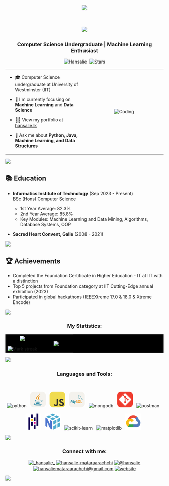 <p align="center" ><img  src = "https://github.com/7oSkaaa/7oSkaaa/blob/main/Images/about_me.gif?raw=true" width = 100px></p>
<h1 align="center">
    <img src="https://readme-typing-svg.herokuapp.com/?font=Righteous&size=32&center=true&vCenter=true&width=500&height=65&duration=4200&pause=1800&lines=Hi+There!+👋;+I'm+Hansalie!;" />
</h1>        
<h3 align="center">Computer Science Undergraduate | Machine Learning Enthusiast</h3>
<p align="center">
    <img src="https://komarev.com/ghpvc/?username=Hansalie&label=Profile%20Views&color=0e75b6&style=flat" alt="Hansalie" />&nbsp;
    <img alt="Stars" src="https://img.shields.io/github/stars/Hansalie?style=flat-square&label=Stars&labelColor=343b41"/>
</p>

<table align="center">
<tr border="none">
<td width="50%" align="left">
  
- 🎓 Computer Science undergraduate at University of Westminster (IIT)

- 🌱 I'm currently focusing on **Machine Learning** and **Data Science**

- 👨‍💻 View my portfolio at [hansalie.lk](https://hansalie.netlify.app/)

- 💬 Ask me about **Python, Java, Machine Learning, and Data Structures**

</td>
<td width="50%" align="center">

  <img align="center" alt="Coding" width="440" src="https://user-images.githubusercontent.com/74038190/212749447-bfb7e725-6987-49d9-ae85-2015e3e7cc41.gif">

  
  </td>
</tr>
</table>

<!--horizontal divider(gradiant)-->
<img src="https://user-images.githubusercontent.com/73097560/115834477-dbab4500-a447-11eb-908a-139a6edaec5c.gif">

## 📚 Education
- **Informatics Institute of Technology** (Sep 2023 - Present)  
  BSc (Hons) Computer Science
  - 1st Year Average: 82.3%
  - 2nd Year Average: 85.8%
  - Key Modules: Machine Learning and Data Mining, Algorithms, Database Systems, OOP

- **Sacred Heart Convent, Galle** (2008 - 2021)

<!--horizontal divider(gradiant)-->
<img src="https://user-images.githubusercontent.com/73097560/115834477-dbab4500-a447-11eb-908a-139a6edaec5c.gif">

## 🏆 Achievements
- Completed the Foundation Certificate in Higher Education - IT at IIT with a distinction
- Top 5 projects from Foundation category at IIT Cutting-Edge annual exhibition (2023)
- Participated in global hackathons (IEEEXtreme 17.0 & 18.0 & Xtreme Encode)

<!--horizontal divider(gradiant)-->
<img src="https://user-images.githubusercontent.com/73097560/115834477-dbab4500-a447-11eb-908a-139a6edaec5c.gif">

<h3 align="center">My Statistics:</h3>
<p align="center">
<table align="center" style="background-color: black;">
<tr border="none">
<td width="50%" align="center">
  
  <img  align="center"  src="https://github-readme-stats.vercel.app/api?username=Hansalie&show_icons=true&locale=en&theme=dark" />
  <br></br>
  <img  title="🔥 Get streak stats for your profile at git.io/streak-stats" alt="Mark streak" src="https://github-readme-streak-stats.herokuapp.com/?user=Hansalie&theme=dark&hide_border=false" /> 
</td>
<td width="50%" align="center">

  <img  align="center"  src="https://github-readme-stats.vercel.app/api/top-langs?username=Hansalie&show_icons=true&locale=en&layout=compact&theme=dark"/>
  
  </td>
</tr>
</table>

<!--horizontal divider(gradiant)-->
<img src="https://user-images.githubusercontent.com/73097560/115834477-dbab4500-a447-11eb-908a-139a6edaec5c.gif">

<h3 align="center">Languages and Tools:</h3>
<br>
<p align="center"> 
  <img src="https://github.com/Scar1109/skill-icons/blob/main/icons/Python-Light.svg" alt="python" width="50" height="50"/>&nbsp;&nbsp;
  <img src="https://github.com/tandpfun/skill-icons/blob/main/icons/Java-Light.svg" alt="java" width="50" height="50"/>&nbsp;&nbsp;
  <img src="https://github.com/tandpfun/skill-icons/blob/main/icons/JavaScript.svg" alt="javascript" width="50" height="50"/>&nbsp;&nbsp;
  <img src="https://github.com/tandpfun/skill-icons/blob/main/icons/MySQL-Light.svg" alt="mysql" width="50" height="50"/>&nbsp;&nbsp;
  <img src="https://github.com/Scar1109/skill-icons/blob/main/icons/MongoDB.svg" alt="mongodb" width="50" height="50"/>&nbsp;&nbsp;
  <img src="https://github.com/tandpfun/skill-icons/blob/main/icons/Git.svg" alt="git" width="50" height="50"/>&nbsp;&nbsp;
  <img src="https://github.com/Scar1109/skill-icons/blob/main/icons/Postman.svg" alt="postman" width="50" height="50"/>&nbsp;&nbsp;
  <br>
  <br>
  <img src="https://raw.githubusercontent.com/devicons/devicon/master/icons/pandas/pandas-original.svg" alt="pandas" width="50" height="50"/>&nbsp;&nbsp;
  <img src="https://raw.githubusercontent.com/devicons/devicon/master/icons/numpy/numpy-original.svg" alt="numpy" width="50" height="50"/>&nbsp;&nbsp;
  <img src="https://upload.wikimedia.org/wikipedia/commons/0/05/Scikit_learn_logo_small.svg" alt="scikit-learn" width="50" height="50"/>&nbsp;&nbsp;
  <img src="https://matplotlib.org/stable/_images/sphx_glr_logos2_003.png" alt="matplotlib" width="90" height="50"/>&nbsp;&nbsp;
  <img src="https://raw.githubusercontent.com/devicons/devicon/master/icons/googlecloud/googlecloud-original.svg" alt="google colab" width="50" height="50"/>&nbsp;&nbsp;
</p>

<!--horizontal divider(gradiant)-->
<img src="https://user-images.githubusercontent.com/73097560/115834477-dbab4500-a447-11eb-908a-139a6edaec5c.gif">

<h3 align="center">Connect with me:</h3>
<p align="center">
  <a href="https://instagram.com/_hansalie_" target="_blank"><img align="center" src="https://raw.githubusercontent.com/rahuldkjain/github-profile-readme-generator/master/src/images/icons/Social/instagram.svg" alt="_hansalie_" height="30" width="40" /></a>
  <a href="https://linkedin.com/in/hansalie-mataraarachchi-b683b7293/" target="_blank"><img align="center" src="https://raw.githubusercontent.com/rahuldkjain/github-profile-readme-generator/master/src/images/icons/Social/linked-in-alt.svg" alt="hansalie-mataraarachchi" height="25" width="35" /></a>
  <a href="https://www.hackerrank.com/@hansalie" target="_blank"><img align="center" src="https://raw.githubusercontent.com/rahuldkjain/github-profile-readme-generator/master/src/images/icons/Social/hackerrank.svg" alt="@hansalie" height="40" width="45" /></a>
  <a href="mailto:hansaliemataraarachchi@gmail.com" target="_blank"><img align="center" src="https://github.com/TheDudeThatCode/TheDudeThatCode/raw/master/Assets/Gmail.svg" alt="hansaliemataraarachchi@gmail.com" height="30" width="40" /></a>
  <a href="https://hansalie.lk" target="_blank"><img align="center" src="https://github.com/TheDudeThatCode/TheDudeThatCode/raw/master/Assets/Earth.gif" alt="website" height="30" width="40" /></a>
</p>

<!--horizontal divider(gradiant)-->
<img src="https://user-images.githubusercontent.com/73097560/115834477-dbab4500-a447-11eb-908a-139a6edaec5c.gif">
